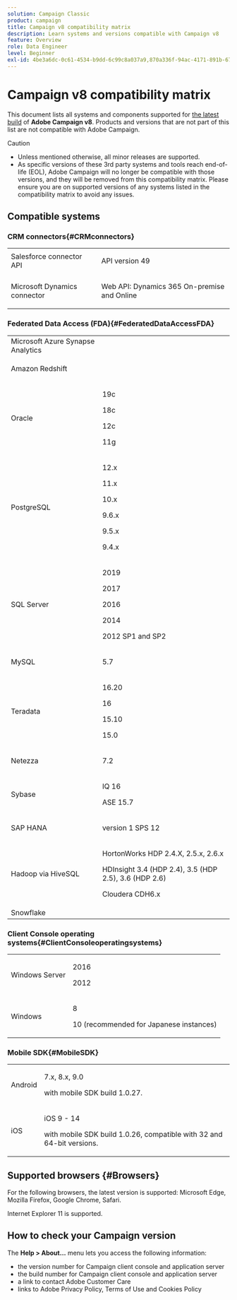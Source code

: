 ```yaml
---
solution: Campaign Classic
product: campaign
title: Campaign v8 compatibility matrix
description: Learn systems and versions compatible with Campaign v8
feature: Overview
role: Data Engineer
level: Beginner
exl-id: 4be3a6dc-0c61-4534-b9dd-6c99c8a037a9,870a336f-94ac-4171-891b-67614feef6ef,bebdd930-c7f6-4629-a489-3c704b33f058,d493e613-eb61-43b1-9c6d-1bd881af0734
---
```

# Campaign v8 compatibility matrix

This document lists all systems and components supported for [the latest build](release-notes.md) of **Adobe Campaign v8**. Products and versions that are not part of this list are not compatible with Adobe Campaign.

>[!CAUTION]
>
>* Unless mentioned otherwise, all minor releases are supported.
>* As specific versions of these 3rd party systems and tools reach end-of-life (EOL), Adobe Campaign will no longer be compatible with those versions, and they will be removed from this compatibility matrix. Please ensure you are on supported versions of any systems listed in the compatibility matrix to avoid any issues.

## Compatible systems

### CRM connectors{#CRMconnectors}

<table>
<tbody>
<tr>
<td>Salesforce connector API</td>
<td>
<p>API version 49</p>
</td>
</tr>
<tr>
<td>Microsoft Dynamics connector</td>
<td>
<p>Web API: Dynamics 365 On-premise and Online</p>
</td>
</tr>
</tbody>
</table>

### Federated Data Access (FDA){#FederatedDataAccessFDA}

<table>
<tbody>
<tr>
<td>Microsoft Azure Synapse Analytics</td>
<td>&nbsp;</td>
</tr>
<tr>
<td>Amazon Redshift</td>
<td><p>&nbsp;</p>
</td>
</tr>
<tr>
<td>Oracle</td>
<td>
<p>19c</p>
<p>18c</p>
<p>12c</p>
<p>11g</p>
</td>
</tr>
<tr>
<td>PostgreSQL</td>
<td>
<p>12.x</p>
<p>11.x</p>
<p>10.x</p>
<p>9.6.x</p>
<p>9.5.x</p>
<p>9.4.x</p>
</td>
</tr>
<tr><td>SQL Server</td>
<td>
<p>2019</p>
<p>2017</p>
<p>2016</p>
<p>2014</p>
<p>2012 SP1 and SP2</p>
</td>
</tr>
<tr><td>MySQL</td>
<td>
<p>5.7</p>
</td>
</tr>
<tr>
<td>Teradata</td>
<td>
<p>16.20</p>
<p>16</p>
<p>15.10</p>
<p>15.0</p>
</td>
</tr>
<tr>
<td>Netezza</td>
<td>
<p>7.2</p>
</td>
</tr>
<tr>
<td>Sybase</td>
<td>
<p>IQ 16</p>
<p>ASE 15.7</p>
</td>
</tr>
<tr>
<td>SAP HANA</td>
<td>
<p>version 1 SPS 12</p>
</td>
</tr>
<tr><td>Hadoop via HiveSQL</td>
<td>
<p>HortonWorks HDP 2.4.X, 2.5.x, 2.6.x</p>
<p>HDInsight 3.4 (HDP 2.4), 3.5 (HDP 2.5), 3.6 (HDP 2.6)</p>
<p>Cloudera CDH6.x</p>
</td>
</tr>
<tr>
<td>Snowflake</td>
<td>&nbsp;</td>
</tr>
</tbody>
</table>

### Client Console operating systems{#ClientConsoleoperatingsystems}

<table>
<tbody>
<tr>
<td>Windows Server</td>
<td>
<p>2016</p>
<p>2012</p>
</td>
</tr>
<tr>
<td>Windows</td>
<td>
<p>8</p>
<p>10 (recommended for Japanese instances)</p>
</td>
</tr>
</tbody>
</table>

### Mobile SDK{#MobileSDK}

<table>
<tbody>
<tr>
<td>Android</td>
<td>
<p>7.x, 8.x, 9.0</p>
<p>with mobile SDK build 1.0.27.</p>
</td>
</tr>
<tr>
<td>iOS</td>
<td>
<p>iOS 9 - 14</p>
<p>with mobile SDK build 1.0.26, compatible with 32 and 64-bit versions.</p>
</td>
</tr>
</tbody>
</table>

## Supported browsers {#Browsers}

For the following browsers, the latest version is supported: Microsoft Edge, Mozilla Firefox, Google Chrome, Safari.

Internet Explorer 11 is supported.

## How to check your Campaign version

The **Help > About…** menu lets you access the following information:

* the version number for Campaign client console and application server
* the build number for Campaign client console and application server
* a link to contact Adobe Customer Care
* links to Adobe Privacy Policy, Terms of Use and Cookies Policy
